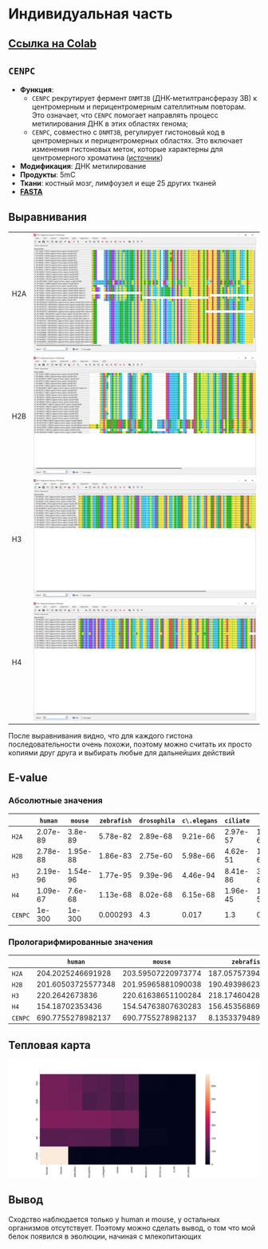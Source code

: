 # Индивидуальная часть

## [Ссылка на Colab](https://colab.research.google.com/drive/1Njr3FceQy_jRTxKozN-Anlrj06CTgbhn?usp=drive_link)

## `CENPC`

- **Функция**:
    - `CENPC` рекрутирует фермент `DNMT3B` (ДНК-метилтрансферазу 3B) к центромерным и перицентромерным сателлитным повторам.
      Это означает, что `CENPC` помогает направлять процесс метилирования ДНК в этих областях генома;
    - `CENPC`, совместно с `DNMT3B`, регулирует гистоновый код в центромерных и перицентромерных областях.
      Это включает изменения гистоновых меток, которые характерны для центромерного хроматина
    ([источник](https://www.uniprot.org/uniprotkb/Q03188/entry))
- **Модификация**: ДНК метилирование
- **Продукты**: 5mC
- **Ткани**: костный мозг, лимфоузел и еще 25 других тканей
- **[FASTA](https://www.ncbi.nlm.nih.gov/protein/NP_001803.2?report=fasta)**

## Выравнивания

|     |                       |
|-----|-----------------------|
| H2A | ![](./images/H2A.png) | 
| H2B | ![](./images/H2B.png) |
| H3  | ![](./images/H3.png)  |
| H4  | ![](./images/H4.png)  |

После выравнивания видно, что для каждого гистона последовательности очень похожи,
поэтому можно считать их просто копиями друг друга и выбирать любые для дальнейших действий

## E-value

### Абсолютные значения

|         | `human`   | `mouse`   | `zebrafish` | `drosophila` | `c\.elegans` | `ciliate` | `yeast`   | `methanocaldococcus` | `thermococcus` | `e\.coli` | `tuberculosis` |
|---------|-----------|-----------|-------------|--------------|--------------|-----------|-----------|----------------------|----------------|-----------|----------------|
| `H2A`   | 2\.07e-89 | 3\.8e-89  | 5\.78e-82   | 2\.89e-68    | 9\.21e-66    | 2\.97e-57 | 1\.82e-63 | 0\.000491            | 0\.003         | 1\.3      | 0\.45          |
| `H2B`   | 2\.78e-88 | 1\.95e-88 | 1\.86e-83   | 2\.75e-60    | 5\.98e-66    | 4\.62e-51 | 1\.01e-60 | 1\.7                 | 1\.2           | 1\.6      | 2\.3           |
| `H3`    | 2\.19e-96 | 1\.54e-96 | 1\.77e-95   | 9\.39e-96    | 4\.46e-94    | 8\.41e-86 | 3\.31e-87 | 0\.034               | 0\.057         | 0\.9      | 4\.6           |
| `H4`    | 1\.09e-67 | 7\.6e-68  | 1\.13e-68   | 8\.02e-68    | 6\.15e-68    | 1\.96e-45 | 1\.08e-52 | 8\.22e-05            | 3\.31e-05      | 1\.3      | 0\.069         |
| `CENPC` | 1e-300    | 1e-300    | 0\.000293   | 4\.3         | 0\.017       | 1\.3      | 0\.068    | 3\.9                 | 5\.3           | 0\.36     | 0\.44          |

### Прологарифмированные значения

|         | `human`             | `mouse`             | `zebrafish`         | `drosophila`         | `c\.elegans`        | `ciliate`             | `yeast`             | `methanocaldococcus` | `thermococcus`       | `e\.coli`             | `tuberculosis`       |
|---------|---------------------|---------------------|---------------------|----------------------|---------------------|-----------------------|---------------------|----------------------|----------------------|-----------------------|----------------------|
| `H2A`   | 204\.2025246691928  | 203\.59507220973774 | 187\.05757394282745 | 155\.51452982147077  | 149\.7503262873398  | 130\.15878834784598   | 144\.46402435753618 | 7\.619066430169753   | 5\.809142990314028   | -0\.26236426446749106 | 0\.7985076962177716  |
| `H2B`   | 201\.60503725577348 | 201\.95965881090038 | 190\.49398623078068 | 137\.14350466796427  | 150\.18219556964448 | 115\.90144503760268   | 138\.14515524878956 | -0\.5306282510621704 | -0\.1823215567939546 | -0\.47000362924573563 | -0\.8329091229351039 |
| `H3`    | 220\.2642673836     | 220\.61638651100284 | 218\.1746042878486  | 218\.80852363420823  | 214\.94784997540833 | 195\.89289652350308   | 199\.127954901093   | 3\.3813947543659757  | 2\.864704011147587   | 0\.10536051565782628  | -1\.5260563034950492 |
| `H4`    | 154\.18702353436    | 154\.54763807630283 | 156\.45356869087087 | 154\.4938479017167   | 154\.75933424177668 | 102\.94338471148963   | 119\.65746379455425 | 9\.40635525590214    | 10\.315977275581258  | -0\.26236426446749106 | 2\.6736487743848776  |
| `CENPC` | 690\.7755278982137  | 690\.7755278982137  | 8\.135337948947207  | -1\.4586150226995167 | 4\.074541934925921  | -0\.26236426446749106 | 2\.6882475738060303 | -1\.3609765531356006 | -1\.667706820558076  | 1\.0216512475319814   | 0\.8209805520698302  |

## Тепловая карта

![](./images/heatmap.png)

## Вывод

Сходство наблюдается только у human и mouse, у остальных организмов отсутствует.
Поэтому можно сделать вывод, о том что мой белок появился в эволюции, начиная с млекопитающих

